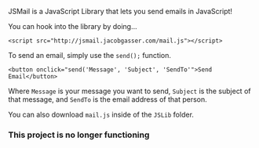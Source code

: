 JSMail is a JavaScript Library that lets you send emails in JavaScript!

You can hook into the library by doing...

`<script src="http://jsmail.jacobgasser.com/mail.js"></script>`

To send an email, simply use the `send();` function.

`<button onclick="send('Message', 'Subject', 'SendTo'">Send Email</button>`

Where `Message` is your message you want to send, `Subject` is the subject of that message, and `SendTo` is the email address of that person.

You can also download `mail.js` inside of the `JSLib` folder.

### This project is no longer functioning
